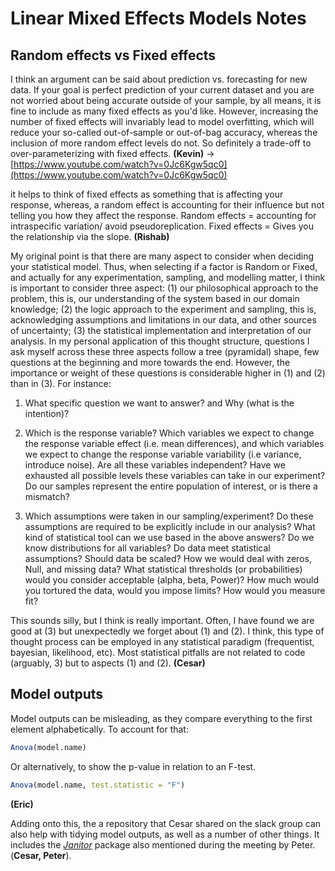 # Linear Mixed Effects Models Notes

## Random effects vs Fixed effects

I think an argument can be said about prediction vs. forecasting for new data. If your goal is perfect prediction of your current dataset and you are not worried about being accurate outside of your sample, by all means, it is fine to include as many fixed effects as you'd like. However, increasing the number of fixed effects will invariably lead to model overfitting, which will reduce your so-called out-of-sample or out-of-bag accuracy, whereas the inclusion of more random effect levels do not. So definitely a trade-off to over-parameterizing with fixed effects. **(Kevin)** -> [https://www.youtube.com/watch?v=0Jc6Kgw5qc0](https://www.youtube.com/watch?v=0Jc6Kgw5qc0)

it helps to think of fixed effects as something that is affecting your response, whereas, a random effect is accounting for their influence but not telling you how they affect the response. Random effects = accounting for intraspecific variation/ avoid pseudoreplication. Fixed effects = Gives you the relationship via the slope. **(Rishab)**

My original point is that there are many aspect to consider when deciding your statistical model. Thus, when selecting if a factor is Random or Fixed, and actually for any experimentation, sampling, and modelling matter, I think is important to consider three aspect: (1) our philosophical approach to the problem, this is, our understanding of the system based in our domain knowledge; (2) the logic approach to the experiment and sampling, this is, acknowledging assumptions and limitations in our data, and other sources of uncertainty; (3) the statistical implementation and interpretation of our analysis. In my personal application of this thought structure, questions I ask myself across these three aspects follow a tree (pyramidal) shape, few questions at the beginning and more towards the end. However, the importance or weight of these questions is  considerable higher in (1) and (2) than in (3). For instance:

1. What specific question we want to answer? and Why (what is the intention)?

2. Which is the response variable? Which variables we expect to change the response variable effect (i.e. mean differences), and which variables we expect to change the response variable variability (i.e variance, introduce noise). Are all these variables independent? Have we exhausted all possible levels these variables can take in our experiment? Do our samples represent the entire population of interest, or is there a mismatch?

3. Which assumptions were taken in our sampling/experiment? Do these assumptions are required to be explicitly include in our analysis? What kind of statistical tool can we use based in the above answers? Do we know distributions for all variables? Do data meet statistical assumptions? Should data be scaled? How we would deal with zeros, Null, and missing data? What statistical thresholds (or probabilities) would you consider acceptable (alpha, beta, Power)? How much would you tortured the data, would you impose limits? How would you measure fit?

This sounds silly, but I think is really important. Often, I have found we are good at (3) but unexpectedly we forget about (1) and (2). I think, this type of thought process can be employed in any statistical paradigm (frequentist, bayesian, likelihood, etc). Most statistical pitfalls are not related to code (arguably, 3) but to aspects (1) and (2). **(Cesar)**

## Model outputs

Model outputs can be misleading, as they compare everything to the first element alphabetically. To account for that:

```r
Anova(model.name)
```
Or alternatively, to show the p-value in relation to an F-test.
```r
Anova(model.name, test.statistic = "F") 
```
**(Eric)**

Adding onto this, the a repository that Cesar shared on the slack group can also help with tidying model outputs, as well as a number of other things. It includes the [_Janitor_](https://github.com/allisonhorst/stats-illustrations/blob/master/README.md) package also mentioned during the meeting by Peter. (**Cesar, Peter**).
